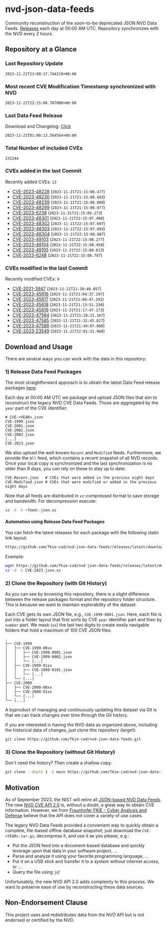 # nvd-json-data-feeds

Community reconstruction of the soon-to-be deprecated JSON NVD Data Feeds. 
[Releases](https://github.com/fkie-cad/nvd-json-data-feeds/releases/latest) each day at 00:00 AM UTC.
Repository synchronizes with the NVD every 2 hours.

## Repository at a Glance

### Last Repository Update

```plain
2023-11-21T23:00:17.744219+00:00
```

### Most recent CVE Modification Timestamp synchronized with NVD

```plain
2023-11-21T22:15:08.787000+00:00
```

### Last Data Feed Release

Download and Changelog: [Click](https://github.com/fkie-cad/nvd-json-data-feeds/releases/latest)

```plain
2023-11-21T01:00:13.564564+00:00
```

### Total Number of included CVEs

```plain
231244
```

### CVEs added in the last Commit

Recently added CVEs: `13`

* [CVE-2023-48228](CVE-2023/CVE-2023-482xx/CVE-2023-48228.json) (`2023-11-21T21:15:08.477`)
* [CVE-2023-48230](CVE-2023/CVE-2023-482xx/CVE-2023-48230.json) (`2023-11-21T21:15:08.683`)
* [CVE-2023-48239](CVE-2023/CVE-2023-482xx/CVE-2023-48239.json) (`2023-11-21T21:15:08.880`)
* [CVE-2023-48299](CVE-2023/CVE-2023-482xx/CVE-2023-48299.json) (`2023-11-21T21:15:09.077`)
* [CVE-2023-6238](CVE-2023/CVE-2023-62xx/CVE-2023-6238.json) (`2023-11-21T21:15:09.273`)
* [CVE-2023-48301](CVE-2023/CVE-2023-483xx/CVE-2023-48301.json) (`2023-11-21T22:15:07.490`)
* [CVE-2023-48302](CVE-2023/CVE-2023-483xx/CVE-2023-48302.json) (`2023-11-21T22:15:07.697`)
* [CVE-2023-48303](CVE-2023/CVE-2023-483xx/CVE-2023-48303.json) (`2023-11-21T22:15:07.893`)
* [CVE-2023-48304](CVE-2023/CVE-2023-483xx/CVE-2023-48304.json) (`2023-11-21T22:15:08.087`)
* [CVE-2023-49103](CVE-2023/CVE-2023-491xx/CVE-2023-49103.json) (`2023-11-21T22:15:08.277`)
* [CVE-2023-49104](CVE-2023/CVE-2023-491xx/CVE-2023-49104.json) (`2023-11-21T22:15:08.450`)
* [CVE-2023-49105](CVE-2023/CVE-2023-491xx/CVE-2023-49105.json) (`2023-11-21T22:15:08.613`)
* [CVE-2023-6248](CVE-2023/CVE-2023-62xx/CVE-2023-6248.json) (`2023-11-21T22:15:08.787`)


### CVEs modified in the last Commit

Recently modified CVEs: `9`

* [CVE-2021-3947](CVE-2021/CVE-2021-39xx/CVE-2021-3947.json) (`2023-11-21T21:38:40.057`)
* [CVE-2023-45616](CVE-2023/CVE-2023-456xx/CVE-2023-45616.json) (`2023-11-21T21:04:37.297`)
* [CVE-2023-45617](CVE-2023/CVE-2023-456xx/CVE-2023-45617.json) (`2023-11-21T21:08:47.293`)
* [CVE-2023-45618](CVE-2023/CVE-2023-456xx/CVE-2023-45618.json) (`2023-11-21T21:13:51.230`)
* [CVE-2023-45619](CVE-2023/CVE-2023-456xx/CVE-2023-45619.json) (`2023-11-21T21:17:47.173`)
* [CVE-2023-47584](CVE-2023/CVE-2023-475xx/CVE-2023-47584.json) (`2023-11-21T21:28:21.167`)
* [CVE-2023-47585](CVE-2023/CVE-2023-475xx/CVE-2023-47585.json) (`2023-11-21T21:32:45.827`)
* [CVE-2023-47586](CVE-2023/CVE-2023-475xx/CVE-2023-47586.json) (`2023-11-21T21:49:07.800`)
* [CVE-2023-23549](CVE-2023/CVE-2023-235xx/CVE-2023-23549.json) (`2023-11-21T22:01:31.960`)


## Download and Usage

There are several ways you can work with the data in this repository:

### 1) Release Data Feed Packages

The most straightforward approach is to obtain the latest Data Feed release packages [here](https://github.com/fkie-cad/nvd-json-data-feeds/releases/latest).

Each day at 00:00 AM UTC we package and upload JSON files that aim to reconstruct the legacy NVD CVE Data Feeds.
Those are aggregated by the `year` part of the CVE identifier:

```
# CVE-<YEAR>.json
CVE-1999.json
CVE-2001.json
CVE-2002.json
CVE-2003.json
[...]
CVE-2023.json
```

We also upload the well-known `Recent` and `Modified` feeds.
Furthermore, we provide the `All` feed, which contains a recent snapshot of all NVD records.
Once your local copy is synchronized and the last synchronization is no older than 8 days, you can rely on these to stay up to date:

```plain
CVE-Recent.json   # CVEs that were added in the previous eight days
CVE-Modified.json # CVEs that were modified or added in the previous eight days
```

Note that all feeds are distributed in `xz`-compressed format to save storage and bandwidth.
For decompression execute:

```sh
xz -d -k <feed>.json.xz
```


#### Automation using Release Data Feed Packages

You can fetch the latest releases for each package with the following static link layout:

```sh
https://github.com/fkie-cad/nvd-json-data-feeds/releases/latest/download/CVE-<YEAR>.json.xz
```

Example:

```sh
wget https://github.com/fkie-cad/nvd-json-data-feeds/releases/latest/download/CVE-2023.json.xz
xz -d -k CVE-2023.json.xz
```

### 2) Clone the Repository (with Git History)

As you can see by browsing this repository, there is a slight difference between the release packages format and the repository folder structure.
This is because we want to maintain explorability of the dataset.

Each CVE gets its own JSON file, e.g., `CVE-1999-0001.json`.
Here, each file is put into a folder layout that first sorts by CVE `year` identifier part and then by `number` part.
We mask (`xx`) the last two digits to create easily navigable folders that hold a maximum of 100 CVE JSON files:

```plain
.
├── CVE-1999
│   ├── CVE-1999-00xx
│   │   ├── CVE-1999-0001.json
│   │   ├── CVE-1999-0002.json
│   │   └── [...]
│   ├── CVE-1999-01xx
│   │   ├── CVE-1999-0101.json
│   │   └── [...]
│   └── [...]
├── CVE-2000
│   ├── CVE-2000-00xx
│   ├── CVE-2000-01xx
│   └── [...]
└── [...]
```

A byproduct of managing and continuously updating this dataset via Git is that we can track changes over time through the Git history.

If you are interested in having the NVD data as organized above, including the historical data of changes, just clone this repository (large!):

```sh
git clone https://github.com/fkie-cad/nvd-json-data-feeds.git
```

### 3) Clone the Repository (without Git History)

Don't need the history? Then create a shallow copy:

```sh
git clone --depth 1 -b main https://github.com/fkie-cad/nvd-json-data-feeds.git
```

## Motivation

As of September 2023, the NIST will retire all [JSON-based NVD Data Feeds](https://nvd.nist.gov/vuln/data-feeds#divRetirementBanner-1).
The new [NVD CVE API 2.0](https://nvd.nist.gov/developers/vulnerabilities) is, without a doubt, a great way to obtain CVE information.
However, we from [Fraunhofer FKIE - Cyber Analysis and Defense](https://www.fkie.fraunhofer.de/en/departments/cad.html) believe that the API does not cover a variety of use cases.

The legacy NVD Data Feeds provided a convenient way to quickly obtain a complete, file-based offline database snapshot; just download the `CVE-<YEAR>.tar.gz`, decompress it, and use it as you please, e.g.:

* Put the JSON feed into a document-based database and quickly leverage upon that data in your software project, ...
* Parse and analyze it using your favorite programming language, ...
* Put it on a USB stick and transfer it to a system without internet access, or ...
* Query the file using `jq`!

Unfortunately, the new NVD API 2.0 adds complexity to this process.
We want to preserve ease of use by reconstructing these data sources.

## Non-Endorsement Clause

This project uses and redistributes data from the NVD API but is not endorsed or certified by the NVD.
